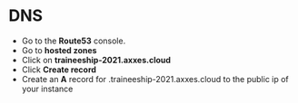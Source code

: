 # DNS

- Go to the **Route53** console.
- Go to **hosted zones**
- Click on **traineeship-2021.axxes.cloud**
- Click **Create record**
- Create an **A** record for <your-name>.traineeship-2021.axxes.cloud to the public ip of your instance

